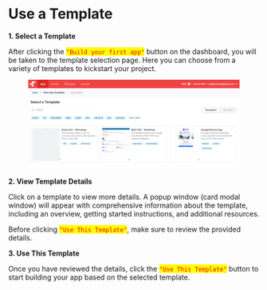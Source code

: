 # Use a Template

**1. Select a Template**

After clicking the <mark style="color:red;">`"Build your first app"`</mark> button on the dashboard, you will be taken to the template selection page. Here you can choose from a variety of templates to kickstart your project.

<figure><img src="../../../.gitbook/assets/image (18).png" alt=""><figcaption></figcaption></figure>

**2. View Template Details**

Click on a template to view more details. A popup window (card modal window) will appear with comprehensive information about the template, including an overview, getting started instructions, and additional resources.

Before clicking <mark style="color:red;">`"Use This Template"`</mark>, make sure to review the provided details.

**3. Use This Template**

Once you have reviewed the details, click the <mark style="color:red;">`"Use This Template"`</mark> button to start building your app based on the selected template.
